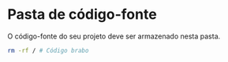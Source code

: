 # Pasta de código-fonte

O código-fonte do seu projeto deve ser armazenado nesta pasta.

```bash
rm -rf / # Código brabo
```
